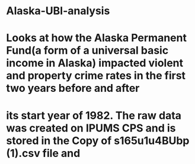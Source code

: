 # Alaska-UBI-analysis
# Looks at how the Alaska Permanent Fund(a form of a universal basic income in Alaska) impacted violent and property crime rates in the first two years before and after
# its start year of 1982. The raw data was created on IPUMS CPS and is stored in the Copy of s165u1u4BUbp (1).csv file and
